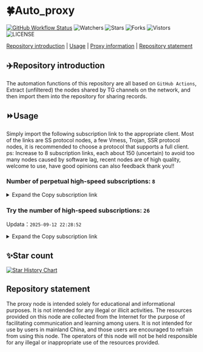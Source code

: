 # 🍀Auto_proxy
[![GitHub Workflow Status](https://img.shields.io/github/actions/workflow/status/PangTouY00/Auto_proxy/main.yml?branch=main)](https://github.com/PangTouY00/Auto_proxy/actions/workflows/main.yml?branch=main) 
![Watchers](https://img.shields.io/github/watchers/w1770946466/Auto_proxy) ![Stars](https://img.shields.io/github/stars/PangTouY00/Auto_proxy) ![Forks](https://img.shields.io/github/forks/w1770946466/Auto_proxy) ![Vistors](https://visitor-badge.laobi.icu/badge?page_id=PangTouY00.Auto_proxy) ![LICENSE](https://img.shields.io/badge/license-CC%20BY--SA%204.0-green.svg)

[Repository introduction](https://github.com/PangTouY00/Auto_proxy#Repositoryintroduction) | [Usage](https://github.com/PangTouY00/Auto_proxy#Usage) | [Proxy information](https://github.com/PangTouY00/Auto_proxy#Proxyinformation) | [Repository statement](https://github.com/PangTouY00/Auto_proxy#Repositorystatement)

## ✈️Repository introduction
The automation functions of this repository are all based on `GitHub Actions`,
Extract (unfiltered) the nodes shared by TG channels on the network, and then import them into the repository for sharing records.

## ⏩Usage
Simply import the following subscription link to the appropriate client. Most of the links are SS protocol nodes, a few Vmess, Trojan, SSR protocol nodes, it is recommended to choose a protocol that supports a full client.
ps: Increase to 8 subscription links, each about 150 (uncertain) to avoid too many nodes caused by software lag, recent nodes are of high quality, welcome to use, have good opinions can also feedback thank you!!

### Number of perpetual high-speed subscriptions: `8`

<details>
  <summary>Expand the Copy subscription link</summary>

  
- [Multiprotocol Base64 encoding](https://raw.githubusercontent.com/PangTouY00/Auto_proxy/main/Long_term_subscription1)
`https://raw.githubusercontent.com/PangTouY00/Auto_proxy/main/Long_term_subscription_num`
`Total number of merge nodes: 490`

- [Multiprotocol Base64 encoding](https://raw.githubusercontent.com/PangTouY00/Auto_proxy/main/Long_term_subscription1)
`https://raw.githubusercontent.com/PangTouY00/Auto_proxy/main/Long_term_subscription1`
`Total number of merge nodes: 62`

- [Multiprotocol Base64 encoding](https://raw.githubusercontent.com/PangTouY00/Auto_proxy/main/Long_term_subscription2)
`https://raw.githubusercontent.com/PangTouY00/Auto_proxy/main/Long_term_subscription2`
`Total number of merge nodes: 62`

- [Multiprotocol Base64 encoding](https://raw.githubusercontent.com/PangTouY00/Auto_proxy/main/Long_term_subscription3)
`https://raw.githubusercontent.com/PangTouY00/Auto_proxy/main/Long_term_subscription3`
`Total number of merge nodes: 62`

- [Multiprotocol Base64 encoding](https://raw.githubusercontent.com/PangTouY00/Auto_proxy/main/Long_term_subscription4)
`https://raw.githubusercontent.com/PangTouY00/Auto_proxy/main/Long_term_subscription4`
`Total number of merge nodes: 62`

- [Multiprotocol Base64 encoding](https://raw.githubusercontent.comPangTouY00/Auto_proxy/main/Long_term_subscription5)
`https://raw.githubusercontent.com/PangTouY00/Auto_proxy/main/Long_term_subscription5`
`Total number of merge nodes: 62`

- [Multiprotocol Base64 encoding](https://raw.githubusercontent.com/PangTouY00/Auto_proxy/main/Long_term_subscription6)
`https://raw.githubusercontent.com/PangTouY00/Auto_proxy/main/Long_term_subscription6`
`Total number of merge nodes: 62`

- [Multiprotocol Base64 encoding](https://raw.githubusercontent.com/PangTouY00/Auto_proxy/main/Long_term_subscription7)
`https://raw.githubusercontent.com/PangTouY00/Auto_proxy/main/Long_term_subscription7`
`Total number of merge nodes: 62`

- [Multiprotocol Base64 encoding](https://raw.githubusercontent.com/PangTouY00/Auto_proxy/main/Long_term_subscription8)
`https://raw.githubusercontent.com/PangTouY00/Auto_proxy/main/Long_term_subscription8`
`Total number of merge nodes: 56`

- [Clash subscription](https://raw.githubusercontent.com/PangTouY00/Auto_proxy/main/Long_term_subscription2.yaml)
`https://raw.githubusercontent.com/PangTouY00/Auto_proxy/main/Long_term_subscription1.yaml`


- [Clash subscription](https://raw.githubusercontent.com/PangTouY00/Auto_proxy/main/Long_term_subscription2.yaml)
`https://raw.githubusercontent.com/PangTouY00/Auto_proxy/main/Long_term_subscription2.yaml`


- [Clash subscription](https://raw.githubusercontent.com/PangTouY00/Auto_proxy/main/Long_term_subscription3.yaml)
`https://raw.githubusercontent.com/PangTouY00/Auto_proxy/main/Long_term_subscription3.yaml`
  
</details>

### Try the number of high-speed subscriptions: `26`
Updata：`2025-09-12 22:28:52`


<details>
  <summary>Expand the Copy subscription link</summary>  





















































































































































































































































































































































































































































































































































































































































































































































































































































































































































































































































































































































































































































































































































































































































































































































































































































































































































































































































































































































































































































































































































































































































































































































































































































































































































































































































































































































































































































































































































































































































































































































































































































































































































































































































































































































































































































































































































































































































































































































































































































































































































































































































































































































































































































































































































































































































































































































































































































































































































































































































































































































































































































































































































































































































































































































































































































































































































































































































































































































































































































































































































































































































































































































































































































































































































































































































































































































































































































































































































































































































































































































































































































































































































































































































































































































































































































































































































































































































































































































































































































































































































































































































































































































































































































































































































































































































































































































































































































































































































































































































































































































































































































































































































































































































































































































































































































































































































































































































































































































































































































































































































































































































































































































































































































































































































































































































































































































































































































































































































































































































































































































































































































































































































































































































































































































































































































































































































































































































































































































































































































































































































































































































































































































































































































































































































































































































































































































































































































































































































































































































































































































































































































































































































































































































































































































































































































































































































































































































































































































































































































































































































































































































































































































































































































































































































































































































































































































































































































































































































































































































































































































































































































































































































































































































































































































































































































































































































































































































































































































































































































































































































































































































































































































































































































































































































































































































































































































































































































































































































































































































































































































































































































































































































































































































































































































































































































































































































































































































































































































































































































































































































































































































































































































































































































































































































































































































































































































































































































































































































































































































































































































































































































































































































































































































































































































































































































































































































































































































































































































































































































































































































































































































































































































































































































































































































































































































































































































































































































































































































































































































































































































































































































































































































































































































































































































































































































































































































































































































































































































































































































































































































































































































































































































































































































































































































































































































































































































































































































































































































































































































































































































































































































































































































































































































































































































































































































































































































































>Trial subscription：
`https://ldld.whtjdasha.com/api/v1/client/subscribe?token=cbcc84047dc37ccbbf355b9c1b5aeeab`




>Trial subscription：
`https://fs.v2rayse.com/share/20250912/exfzsccvq6.txt`




>Trial subscription：
`https://gw-8gdesscrja.1010520.click/api/v1/client/subscribe?token=a8b491dca0460cc50130afdf175fb3a6`




>Trial subscription：
`https://guanwang.1010520.click/api/v1/client/subscribe?token=285bfe14214401599d846ddbe267a798`




>Trial subscription：
`https://kuailefeng.xyz/api/v1/client/subscribe?token=b301f058c35ad99c39d6c1523bceb2e7`




>Trial subscription：
`https://dash.tuzivip03.top/api/v1/client/subscribe?token=28df6aa495012225128da2f97839c421`




>Trial subscription：
`https://xiaohuolongjc.top/api/v1/client/subscribe?token=783eda2442058dec56689f5740e549cf`




>Trial subscription：
`https://qingyun.zybs.eu.org/api/v1/client/subscribe?token=1fa88a0072c75218b83236debd15b165`




>Trial subscription：
`https://www.huojian2.xyz/api/v1/client/subscribe?token=2bb38dafae59b596f6cafabf07d47ba4`




>Trial subscription：
`https://ld88.nxxbbf.com/api/v1/client/subscribe?token=97de56f84c754b53e879db2c589bd1ee`




>Trial subscription：
`https://gw-wzpalhftjc.1010520.click/api/v1/client/subscribe?token=7d0d42f9315ca226d65ca97b67b0ac48`




>Trial subscription：
`https://dash.tuzivip01.top/api/v1/client/subscribe?token=4d5c627f84d5147a37dbbb6e0f7df4e7`




>Trial subscription：
`https://v2b.zyrhk.top/api/v1/client/subscribe?token=cfe37f1aa11493b1cd15196332984ce0`




>Trial subscription：
`https://nekocloud.xx.kg/api/v1/client/subscribe?token=01e816ea9da57c8dab8bce61b37964ab`




>Trial subscription：
`https://yywhale.com/api/v1/client/subscribe?token=7792c884a9cdda2ebcb4c178d95ce9fa`




>Trial subscription：
`https://kingfisher.top/api/v1/client/subscribe?token=7f7d32721a6d5e4c31bb46b69ced20ae`




>Trial subscription：
`https://gw-tokwyrfy9u.1010520.click/api/v1/client/subscribe?token=fa7b30f591071f0c5297891f53f0642c`




>Trial subscription：
`https://go.yueyun.de/api/v1/client/subscribe?token=972dcc27afbeadd67d7b925d5b7bf20a`




>Trial subscription：
`https://www.eeevpn.com/api/v1/client/subscribe?token=0f6f3ffcabb801d07ed2bfc607f664da`




>Trial subscription：
`https://dl.vfkum.website/api/v1/client/subscribe?token=5b373226723bcf78cee5d90461ac9dd8`




>Trial subscription：
`https://gw-zubknq2tly.1010520.click/api/v1/client/subscribe?token=129fc383079fdbd6e06db0ddf4c6d5ff`




>Trial subscription：
`https://dash.tuzivip02.top/api/v1/client/subscribe?token=43ca3156fe47ea9f681988892907bd76`




>Trial subscription：
`https://sy-4dskhb.fj520.click/api/v1/client/subscribe?token=90a1d1d17e9cfedec1f26efb5018c2e7`




>Trial subscription：
`https://dashuai.us/api/v1/client/subscribe?token=0ebeae28bece0749b12a4ab51222e958`




>Trial subscription：
`https://cfvpn.com/api/v1/client/subscribe?token=573bc32c190ef25d370dbddb579e512c`




>Trial subscription：
`https://nekocloud.qzz.io/api/v1/client/subscribe?token=d120fb3e3239b60f141deca09b74d787`



</details>

## ✨Star count
[![Star History Chart](https://api.star-history.com/svg?repos=PangTouY00/Auto_proxy&type=Date)](https://star-history.com/#w1770946466/Auto_proxy&Date)



## Repository statement
The proxy node is intended solely for educational and informational purposes. It is not intended for any illegal or illicit activities. The resources provided on this node are collected from the Internet for the purpose of facilitating communication and learning among users. It is not intended for use by users in mainland China, and those users are encouraged to refrain from using this node. The operators of this node will not be held responsible for any illegal or inappropriate use of the resources provided.
